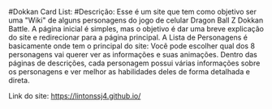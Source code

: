 #Dokkan Card List:
#Descrição:
Esse é um site que tem como objetivo ser uma "Wiki" de alguns personagens do jogo de celular Dragon Ball Z Dokkan Battle. A página inicial é simples, mas o objetivo é dar uma breve explicação do site e redirecionar para a página principal. A Lista de Personagens é basicamente onde tem o principal do site: Você pode escolher qual dos 8 personagens vai querer ver as informações e suas animações. Dentro das páginas de descrições, cada personagem possui várias informações sobre os personagens e ver melhor as habilidades deles de forma detalhada e direta.

Link do site: https://lintonssj4.github.io/
